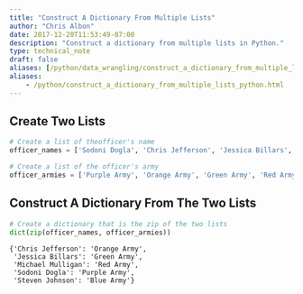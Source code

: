 ```yaml
---
title: "Construct A Dictionary From Multiple Lists"
author: "Chris Albon"
date: 2017-12-20T11:53:49-07:00
description: "Construct a dictionary from multiple lists in Python."
type: technical_note
draft: false
aliases: [/python/data_wrangling/construct_a_dictionary_from_multiple_lists/]
aliases:
    - /python/construct_a_dictionary_from_multiple_lists_python.html
---
```

## Create Two Lists


```python
# Create a list of theofficer's name
officer_names = ['Sodoni Dogla', 'Chris Jefferson', 'Jessica Billars', 'Michael Mulligan', 'Steven Johnson']

# Create a list of the officer's army
officer_armies = ['Purple Army', 'Orange Army', 'Green Army', 'Red Army', 'Blue Army']
```

## Construct A Dictionary From The Two Lists


```python
# Create a dictionary that is the zip of the two lists
dict(zip(officer_names, officer_armies))
```




    {'Chris Jefferson': 'Orange Army',
     'Jessica Billars': 'Green Army',
     'Michael Mulligan': 'Red Army',
     'Sodoni Dogla': 'Purple Army',
     'Steven Johnson': 'Blue Army'}


